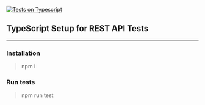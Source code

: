 [![Tests on Typescript](https://github.com/Sanzhanov/mochapi/actions/workflows/node.js.yml/badge.svg)](https://github.com/Sanzhanov/mochapi/actions/workflows/node.js.yml)
## TypeScript Setup for REST API Tests
---

### Installation
> npm i

### Run tests
> npm run test
